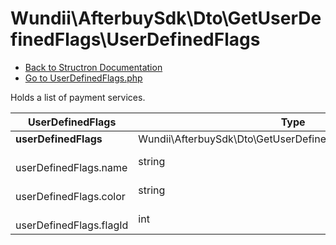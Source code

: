 # Wundii\AfterbuySdk\Dto\GetUserDefinedFlags\UserDefinedFlags
- [Back to Structron Documentation](/var/www/afterbuy-sdk/docs//_Structron.md)
- [Go to UserDefinedFlags.php](/var/www/afterbuy-sdk/src/Dto/GetUserDefinedFlags/UserDefinedFlags.php)

Holds a list of payment services.

| UserDefinedFlags               | Type                                                         | Default  | Description |
| ------------------------------ | ------------------------------------------------------------ | -------- | ----------- |
| **userDefinedFlags**           | Wundii\AfterbuySdk\Dto\GetUserDefinedFlags\UserDefinedFlag[] | []       |             |
| &nbsp; userDefinedFlags.name   | string                                                       | required |             |
| &nbsp; userDefinedFlags.color  | string                                                       | required |             |
| &nbsp; userDefinedFlags.flagId | int                                                          | required |             |

